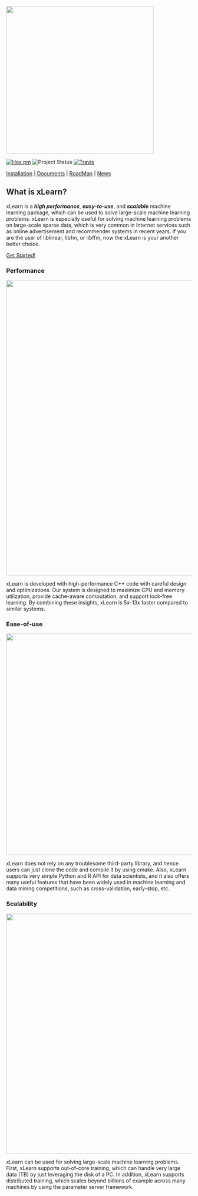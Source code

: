 <img src="https://github.com/aksnzhy/xLearn/raw/master/img/xlearn_logo.png" width = "400"/>    

[![Hex.pm](https://img.shields.io/hexpm/l/plug.svg)](./LICENCE)
![Project Status](https://img.shields.io/badge/version-0.3.1-green.svg)
[![Travis](https://img.shields.io/travis/rust-lang/rust.svg)]()

[Installation](http://xlearn-doc.readthedocs.io/en/latest/install.html) |
[Documents](http://xlearn-doc.readthedocs.io/en/latest/start.html) |
[RoadMap](doc/roadmap.md) |
[News](doc/news.md) 

## What is xLearn?

xLearn is a ***high performance***, ***easy-to-use***, and ***scalable*** machine learning package, 
which can be used to solve large-scale machine learning problems. xLearn is especially useful for solving machine
learning problems on large-scale sparse data, which is very common in Internet services such as online advertisement 
and recommender systems in recent years.  If you are the user  of liblinear, libfm, or libffm, now the xLearn is your 
another better choice. 

[Get Started!](http://xlearn-doc.readthedocs.io/en/latest/start.html)

### Performance 

<img src="https://github.com/aksnzhy/xLearn/raw/master/img/speed.png" width = "800"/>   

xLearn is developed with high-performance C++ code with careful design and optimizations. Our system is designed to maximize CPU and memory utilization, provide cache-aware computation, and support lock-free learning. By combining these insights, xLearn is 5x-13x faster compared to similar systems.

### Ease-of-use

<img src="https://github.com/aksnzhy/xLearn/raw/master/img/code.jpeg" width = "600"/>   

xLearn does not rely on any troublesome third-party library, and hence users can just clone the code and compile it by using cmake. Also, xLearn supports very simple Python and R API for data scientists, and it also offers many useful features that have been widely used in machine learning and data mining competitions, such as cross-validation, early-stop, etc.

### Scalability

<img src="https://github.com/aksnzhy/xLearn/raw/master/img/scalability.png" width = "650"/>   

xLearn can be used for solving large-scale machine learning problems. First, xLearn supports out-of-core training, which can handle very large data (TB) by just leveraging the disk of a PC. In addition, xLearn supports distributed training, which scales beyond billions of example across many machines by using the parameter server framework.
